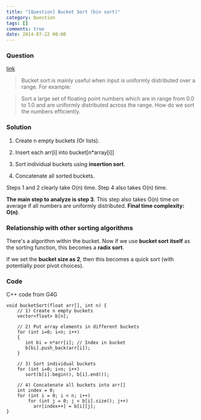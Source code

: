 ```yaml
---
title: "[Question] Bucket Sort (bin sort)"
category: Question
tags: []
comments: true
date: 2014-07-22 00:00
---
```



### Question

[link](http://www.geeksforgeeks.org/bucket-sort-2/)

> Bucket sort is mainly useful when input is uniformly distributed over a range. For example:

> Sort a large set of floating point numbers which are in range from 0.0 to 1.0 and are uniformly distributed across the range. How do we sort the numbers efficiently.

### Solution

1. Create n empty buckets (Or lists).

2. Insert each arr[i] into bucket[n\*array[i]]

3. Sort individual buckets using **insertion sort**.

4. Concatenate all sorted buckets.

Steps 1 and 2 clearly take O(n) time. Step 4 also takes O(n) time.

**The main step to analyze is step 3**. This step also takes O(n) time on average if all numbers are uniformly distributed. **Final time complexity: O(n)**.

### Relationship with other sorting algorithms

There's a algorithm within the bucket. Now if we use **bucket sort itself** as the sorting function, this becomes a **radix sort**.

If we set the **bucket size as 2**, then this becomes a quick sort (with potentially poor pivot choices).

### Code

C++ code from G4G

    void bucketSort(float arr[], int n) {
        // 1) Create n empty buckets
        vector<float> b[n];

        // 2) Put array elements in different buckets
        for (int i=0; i<n; i++)
        {
           int bi = n*arr[i]; // Index in bucket
           b[bi].push_back(arr[i]);
        }

        // 3) Sort individual buckets
        for (int i=0; i<n; i++)
           sort(b[i].begin(), b[i].end());

        // 4) Concatenate all buckets into arr[]
        int index = 0;
        for (int i = 0; i < n; i++)
            for (int j = 0; j < b[i].size(); j++)
              arr[index++] = b[i][j];
    }
